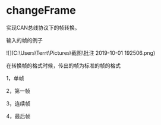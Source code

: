 # changeFrame

实现CAN总线协议下的帧转换。

输入的帧的例子

![](C:\Users\Terrt\Pictures\截图\批注 2019-10-01 192506.png)

在转换帧的格式时候，传出的帧为标准的帧的格式

1，单帧

2，第一帧

3，连续帧

4，最后帧